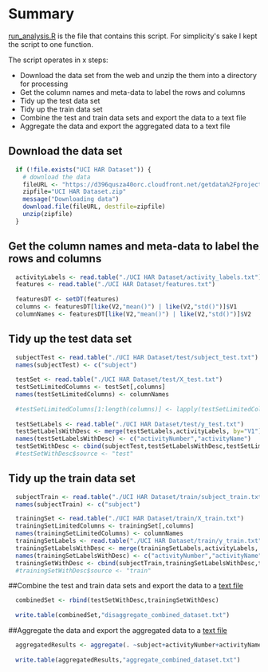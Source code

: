 # Summary

[run_analysis.R](https://github.com/bensylve/coursera_get_clean_data_project/blob/master/run_analysis.R) is the file that contains this script. For simplicity's sake I kept the script to one function.

The script operates in x steps:

* Download the data set from the web and unzip the them into a directory for processing
* Get the column names and meta-data to label the rows and columns
* Tidy up the test data set
* Tidy up the train data set
* Combine the test and train data sets and export the data to a text file
* Aggregate the data and export the aggregated data to a text file

## Download the data set
```R
  if (!file.exists("UCI HAR Dataset")) {
    # download the data
    fileURL <- "https://d396qusza40orc.cloudfront.net/getdata%2Fprojectfiles%2FUCI%20HAR%20Dataset.zip"
    zipfile="UCI HAR Dataset.zip"
    message("Downloading data")
    download.file(fileURL, destfile=zipfile)
    unzip(zipfile)
  }
``` 
## Get the column names and meta-data to label the rows and columns
```R 
  activityLabels <- read.table("./UCI HAR Dataset/activity_labels.txt")
  features <- read.table("./UCI HAR Dataset/features.txt")
  
  featuresDT <- setDT(features)
  columns <- featuresDT[like(V2,"mean()") | like(V2,"std()")]$V1
  columnNames <- featuresDT[like(V2,"mean()") | like(V2,"std()")]$V2
```  
## Tidy up the test data set
```R   
  subjectTest <- read.table("./UCI HAR Dataset/test/subject_test.txt")
  names(subjectTest) <- c("subject")
  
  testSet <- read.table("./UCI HAR Dataset/test/X_test.txt")
  testSetLimitedColumns <- testSet[,columns]
  names(testSetLimitedColumns) <- columnNames
  
  #testSetLimitedColumns[1:length(columns)] <- lapply(testSetLimitedColumns[1:length(columns)], as.numeric)
  
  testSetLabels <- read.table("./UCI HAR Dataset/test/y_test.txt")
  testSetLabelsWithDesc <- merge(testSetLabels,activityLabels, by="V1")
  names(testSetLabelsWithDesc) <- c("activityNumber","activityName")
  testSetWithDesc <- cbind(subjectTest,testSetLabelsWithDesc,testSetLimitedColumns)
  #testSetWithDesc$source <- "test"
```    
## Tidy up the train data set
```R    
  subjectTrain <- read.table("./UCI HAR Dataset/train/subject_train.txt")
  names(subjectTrain) <- c("subject")

  trainingSet <- read.table("./UCI HAR Dataset/train/X_train.txt")
  trainingSetLimitedColumns <- trainingSet[,columns]
  names(trainingSetLimitedColumns) <- columnNames
  trainingSetLabels <- read.table("./UCI HAR Dataset/train/y_train.txt")
  trainingSetLabelsWithDesc <- merge(trainingSetLabels,activityLabels, by="V1")
  names(trainingSetLabelsWithDesc) <- c("activityNumber","activityName")
  trainingSetWithDesc <- cbind(subjectTrain,trainingSetLabelsWithDesc,trainingSetLimitedColumns)
  #trainingSetWithDesc$source <- "train"
``` 
##Combine the test and train data sets and export the data to a [text file](https://raw.githubusercontent.com/bensylve/coursera_get_clean_data_project/master/disaggregate_combined_dataset.txt)
```R 
  combinedSet <- rbind(testSetWithDesc,trainingSetWithDesc)
  
  write.table(combinedSet,"disaggregate_combined_dataset.txt")
``` 
##Aggregate the data and export the aggregated data to a [text file](https://raw.githubusercontent.com/bensylve/coursera_get_clean_data_project/master/aggregate_combined_dataset.txt)
```R 
  aggregatedResults <- aggregate(. ~subject+activityNumber+activityName, data=combinedSet, mean, na.rm=TRUE)
  
  write.table(aggregatedResults,"aggregate_combined_dataset.txt")
``` 
